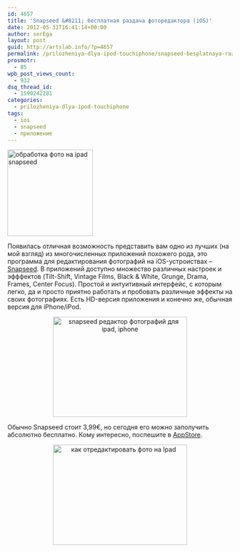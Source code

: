 ```yaml
---
id: 4657
title: 'Snapseed &#8211; бесплатная раздача фоторедактора (iOS)'
date: 2012-05-31T16:41:14+00:00
author: serEga
layout: post
guid: http://artslab.info/?p=4657
permalink: /prilozheniya-dlya-ipod-touchiphone/snapseed-besplatnaya-razdacha-fotoredaktora-ios/
prosmotr:
  - 85
wpb_post_views_count:
  - 932
dsq_thread_id:
  - 1590242281
categories:
  - prilozheniya-dlya-ipod-touchiphone
tags:
  - ios
  - snapseed
  - приложение
---
```

[<img src="{{site.img_cdn}}/snapseed_logo.jpg" alt="обработка фото на ipad snapseed" title="snapseed_logo" width="191" height="194" class="aligncenter size-full wp-image-4661" />]({{site.img_cdn}}/snapseed_logo.jpg)

Появилась отличная возможность представить вам одно из лучших (на мой взгляд) из многочисленных приложений похожего рода, это программа для редактирования фотографий на iOS-устроиствах &#8211; [Snapseed](http://itunes.apple.com/us/app/snapseed/id439438619?mt=8). В приложений доступно множество различных настроек и эфффектов (Tilt-Shift, Vintage Films, Black & White, Grunge, Drama, Frames, Center Focus). Простой и интуитивный интерфейс, с которым легко, да и просто приятно работать и пробовать различные эффекты на своих фотографиях. Есть HD-версия приложения и конечно же, обычная версия для iPhone/iPod.

<center>
  <a href="{{site.img_cdn}}/snapseed_ipad_for_free.png"><img src="{{site.img_cdn}}/snapseed_ipad_for_free-300x225.png" alt="snapseed редактор фотографий для ipad, iphone" title="snapseed_ipad_for_free" width="300" height="225" class="aligncenter size-medium wp-image-4660" srcset="{{site.img_cdn}}/snapseed_ipad_for_free-300x225.png 300w, {{site.img_cdn}}/snapseed_ipad_for_free-900x675.png 900w, {{site.img_cdn}}/snapseed_ipad_for_free.png 1024w" sizes="(max-width: 300px) 100vw, 300px" /></a>
</center>

Обычно Snapseed стоит 3,99€, но сегодня его можно заполучить абсолютно бесплатно. Кому интересно, поспешите в [AppStore](http://itunes.apple.com/us/app/snapseed/id439438619?mt=8).

<center>
  <a href="{{site.img_cdn}}/snapseed_for_iphone.png"><img src="{{site.img_cdn}}/snapseed_for_iphone-300x225.png" alt="как отредактировать фото на Ipad" title="snapseed_for_iphone" width="300" height="225" class="aligncenter size-medium wp-image-4659" srcset="{{site.img_cdn}}/snapseed_for_iphone-300x225.png 300w, {{site.img_cdn}}/snapseed_for_iphone.png 1024w" sizes="(max-width: 300px) 100vw, 300px" /></a>
</center>